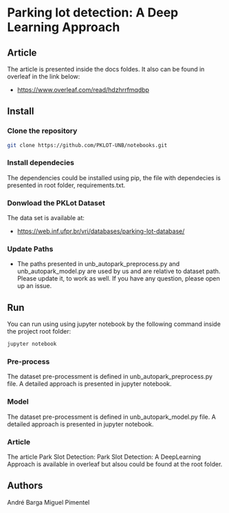 

# Parking lot detection: A Deep Learning Approach

## Article

The article is presented inside the docs foldes. It also can be found in overleaf in the link below: 

* https://www.overleaf.com/read/hdzhrrfmqdbp

## Install

### Clone the repository

```bash
git clone https://github.com/PKLOT-UNB/notebooks.git
```


### Install dependecies 

The dependencies could be installed using pip, the file with dependecies is presented in root folder, requirements.txt.


### Donwload the PKLot Dataset

The data set is available at:

* https://web.inf.ufpr.br/vri/databases/parking-lot-database/

### Update Paths

* The paths presented in unb_autopark_preprocess.py and unb_autopark_model.py are used by us and are relative to dataset path. Please update it, to work as well. If you have any question, please open up an issue.

## Run 

 You can run using using jupyter notebook by the following command inside the project root folder:

 ```bash
jupyter notebook 
 ```

### Pre-process

The dataset pre-processment is defined in unb_autopark_preprocess.py file. A detailed approach is presented in jupyter notebook.

### Model

The dataset pre-processment is defined in unb_autopark_model.py file. A detailed approach is presented in jupyter notebook.

### Article

The article Park Slot Detection: Park Slot Detection: A DeepLearning Approach is available in overleaf but alsou could be found at the root folder.

## Authors

André Barga
Miguel Pimentel